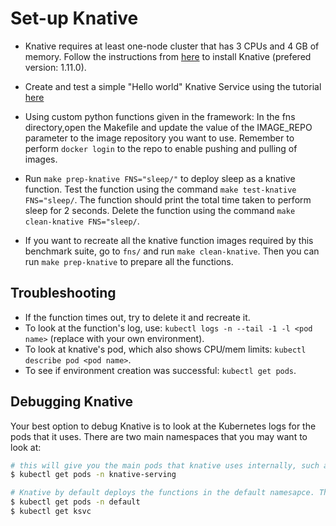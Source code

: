 # Set-up Knative

* Knative requires at least one-node cluster that has 3 CPUs and 4 GB of memory. Follow the instructions from [here](https://knative.dev/docs/install/) to install Knative (prefered version: 1.11.0).

* Create and test a simple "Hello world" Knative Service using the tutorial [here](https://knative.dev/docs/getting-started/first-service/)

* Using custom python functions given in the framework:
In the fns directory,open the Makefile and update the value of the IMAGE_REPO parameter to the image repository you want to use. Remember to perform `docker login` to the repo to enable pushing and pulling of images.
* Run `make prep-knative FNS="sleep/"` to deploy sleep as a knative function. Test the function using the command `make test-knative FNS="sleep/`. The function should print the total time taken to perform sleep for 2 seconds. Delete the function using the command `make clean-knative FNS="sleep/`.

* If you want to recreate all the knative function images required by this benchmark suite, go to `fns/` and run `make clean-knative`. Then you can run `make prep-knative` to prepare all the functions.


## Troubleshooting

* If the function times out, try to delete it and recreate it.
* To look at the function's log, use: `kubectl logs -n --tail -1 -l <pod name>` (replace with your own environment).
* To look at knative's pod, which also shows CPU/mem limits: `kubectl describe pod <pod name>`.
* To see if environment creation was successful: `kubectl get pods`.

## Debugging Knative

Your best option to debug Knative is to look at the Kubernetes logs for the pods that it uses.
There are two main namespaces that you may want to look at:

```sh
# this will give you the main pods that knative uses internally, such as the request endpoint or pool manager
$ kubectl get pods -n knative-serving
```

```sh
# Knative by default deploys the functions in the default namesapce. These functions can be viewed by using either of the follwoing commands:
$ kubectl get pods -n default
$ kubectl get ksvc
